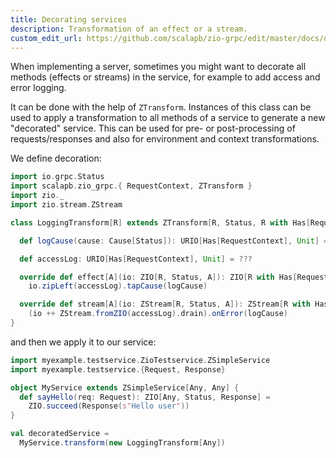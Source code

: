 ```yaml
---
title: Decorating services
description: Transformation of an effect or a stream.
custom_edit_url: https://github.com/scalapb/zio-grpc/edit/master/docs/decorating.md
---
```


When implementing a server, sometimes you might want to decorate all methods (effects or streams)
in the service, for example to add access and error logging.  

It can be done with the help of `ZTransform`. Instances of this class can be used 
to apply a transformation to all methods of a service to generate a new "decorated" service.
This can be used for pre- or post-processing of requests/responses and also for environment
and context transformations.

We define decoration:

```scala mdoc
import io.grpc.Status
import scalapb.zio_grpc.{ RequestContext, ZTransform }
import zio._
import zio.stream.ZStream

class LoggingTransform[R] extends ZTransform[R, Status, R with Has[RequestContext]] {

  def logCause(cause: Cause[Status]): URIO[Has[RequestContext], Unit] = ???

  def accessLog: URIO[Has[RequestContext], Unit] = ???

  override def effect[A](io: ZIO[R, Status, A]): ZIO[R with Has[RequestContext], Status, A] =
    io.zipLeft(accessLog).tapCause(logCause)

  override def stream[A](io: ZStream[R, Status, A]): ZStream[R with Has[RequestContext], Status, A] =
    (io ++ ZStream.fromZIO(accessLog).drain).onError(logCause)
}
```

and then we apply it to our service:

```scala mdoc
import myexample.testservice.ZioTestservice.ZSimpleService
import myexample.testservice.{Request, Response}

object MyService extends ZSimpleService[Any, Any] {
  def sayHello(req: Request): ZIO[Any, Status, Response] =
    ZIO.succeed(Response(s"Hello user"))
}

val decoratedService =
  MyService.transform(new LoggingTransform[Any])
```